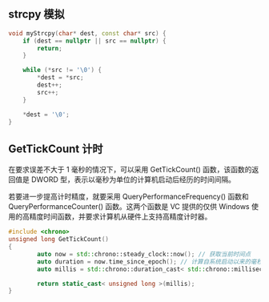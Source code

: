 ## strcpy 模拟

```c++
void myStrcpy(char* dest, const char* src) {
	if (dest == nullptr || src == nullptr) {
		return;
	}

	while (*src != '\0') {
		*dest = *src;
		dest++;
		src++;
	}

	*dest = '\0';
}
```

## GetTickCount 计时

在要求误差不大于 1 毫秒的情况下，可以采用 GetTickCount() 函数，该函数的返回值是 DWORD 型，表示以毫秒为单位的计算机启动后经历的时间间隔。

若要进一步提高计时精度，就要采用 QueryPerformanceFrequency() 函数和 QueryPerformanceCounter() 函数。这两个函数是 VC 提供的仅供 Windows 使用的高精度时间函数，并要求计算机从硬件上支持高精度计时器。

```cpp
#include <chrono>
unsigned long GetTickCount()
{
        auto now = std::chrono::steady_clock::now(); // 获取当前时间点  
        auto duration = now.time_since_epoch(); // 计算自系统启动以来的毫秒数
        auto millis = std::chrono::duration_cast< std::chrono::milliseconds >(duration).count();

        return static_cast< unsigned long >(millis);
}
```

